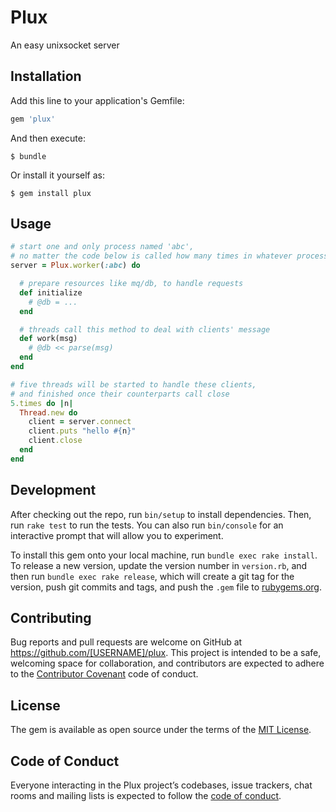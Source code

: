 # Plux

An easy unixsocket server

## Installation

Add this line to your application's Gemfile:

```ruby
gem 'plux'
```

And then execute:

    $ bundle

Or install it yourself as:

    $ gem install plux

## Usage

```ruby
# start one and only process named 'abc',
# no matter the code below is called how many times in whatever processes/threads
server = Plux.worker(:abc) do

  # prepare resources like mq/db, to handle requests
  def initialize
    # @db = ...
  end

  # threads call this method to deal with clients' message
  def work(msg)
    # @db << parse(msg)
  end
end

# five threads will be started to handle these clients,
# and finished once their counterparts call close
5.times do |n|
  Thread.new do
    client = server.connect
    client.puts "hello #{n}"
    client.close
  end
end
```

## Development

After checking out the repo, run `bin/setup` to install dependencies. Then, run `rake test` to run the tests. You can also run `bin/console` for an interactive prompt that will allow you to experiment.

To install this gem onto your local machine, run `bundle exec rake install`. To release a new version, update the version number in `version.rb`, and then run `bundle exec rake release`, which will create a git tag for the version, push git commits and tags, and push the `.gem` file to [rubygems.org](https://rubygems.org).

## Contributing

Bug reports and pull requests are welcome on GitHub at https://github.com/[USERNAME]/plux. This project is intended to be a safe, welcoming space for collaboration, and contributors are expected to adhere to the [Contributor Covenant](http://contributor-covenant.org) code of conduct.

## License

The gem is available as open source under the terms of the [MIT License](https://opensource.org/licenses/MIT).

## Code of Conduct

Everyone interacting in the Plux project’s codebases, issue trackers, chat rooms and mailing lists is expected to follow the [code of conduct](https://github.com/[USERNAME]/plux/blob/master/CODE_OF_CONDUCT.md).
